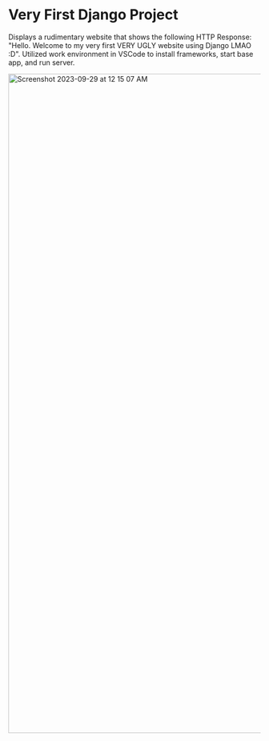 # Very First Django Project

Displays a rudimentary website that shows the following HTTP Response: "Hello. Welcome to my very first VERY UGLY website using Django LMAO :D". Utilized work environment in VSCode to install frameworks, start base app, and run server.

<img width="1317" alt="Screenshot 2023-09-29 at 12 15 07 AM" src="https://github.com/visyat/vy_django/assets/135551666/0fdda631-5e69-4a3e-a3ff-6ea2041e21ce">
